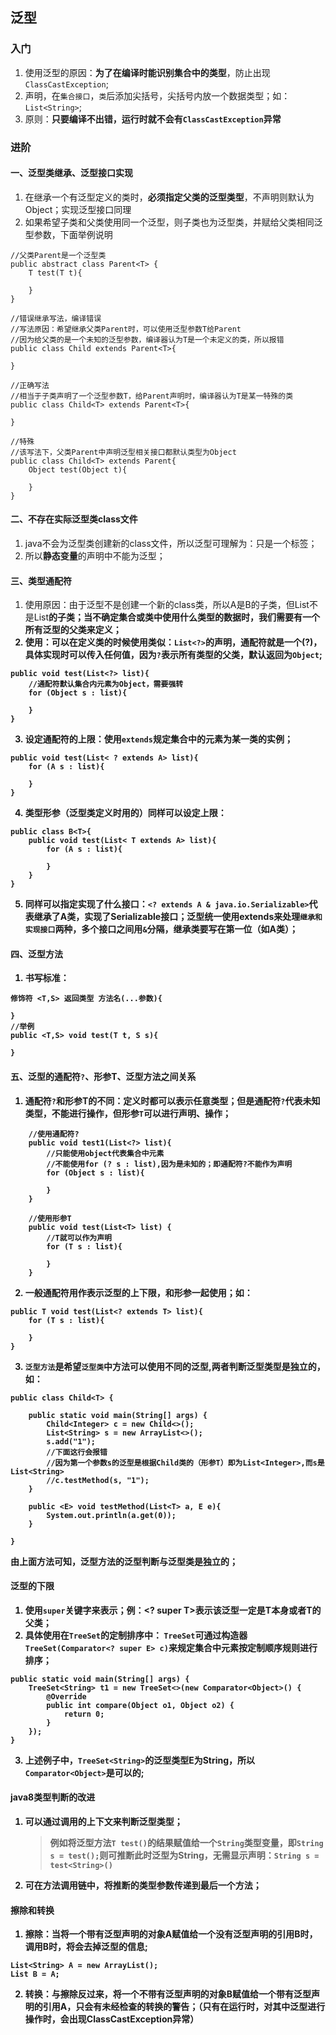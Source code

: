 ## 泛型
### 入门
1. 使用泛型的原因：**为了在编译时能识别集合中的类型**，防止出现`ClassCastException`;
2. 声明，在`集合接口`，`类`后添加尖括号，尖括号内放一个数据类型；如：`List<String>`;
3. 原则：**只要编译不出错，运行时就不会有`ClassCastException`异常**

### 进阶
#### 一、泛型类继承、泛型接口实现
1. 在继承一个有泛型定义的类时，**必须指定父类的泛型类型**，不声明则默认为Object；实现泛型接口同理
2. 如果希望子类和父类使用同一个泛型，则子类也为泛型类，并赋给父类相同泛型参数，下面举例说明
```
//父类Parent是一个泛型类
public abstract class Parent<T> {
    T test(T t){

    }
}

//错误继承写法，编译错误
//写法原因：希望继承父类Parent时，可以使用泛型参数T给Parent
//因为给父类的是一个未知的泛型参数，编译器认为T是一个未定义的类，所以报错
public class Child extends Parent<T>{

}

//正确写法
//相当于子类声明了一个泛型参数T，给Parent声明时，编译器认为T是某一特殊的类
public class Child<T> extends Parent<T>{

}

//特殊
//该写法下，父类Parent中声明泛型相关接口都默认类型为Object
public class Child<T> extends Parent{
    Object test(Object t){

    }
}
```

#### 二、不存在实际泛型类class文件
1. java不会为泛型类创建新的class文件，所以泛型可理解为：只是一个标签；
2. 所以**静态变量**的声明中不能为泛型；

#### 三、类型通配符
1. 使用原因：由于泛型不是创建一个新的class类，所以A是B的子类，但List<A>不是List<B>的子类；当不确定集合或类中使用什么类型的数据时，我们需要有一个所有泛型的父类来定义；
2. 使用：可以在定义类的时候使用类似：`List<?>`的声明，通配符就是一个(?)，具体实现时可以传入任何值，因为`?`表示所有类型的父类，默认返回为`Object`;
```
public void test(List<?> list){
    //通配符默认集合内元素为Object，需要强转
    for (Object s : list){

    }
}
```
3. 设定通配符的上限：使用`extends`规定集合中的元素为某一类的实例；
```
public void test(List< ? extends A> list){
    for (A s : list){

    }
}
```
4. 类型形参（**泛型类定义时用的**）同样可以设定上限：
```
public class B<T>{
    public void test(List< T extends A> list){
        for (A s : list){

        }
    }
}
```
5. 同样可以指定实现了什么接口：`<? extends A & java.io.Serializable>`代表继承了A类，实现了Serializable接口；**泛型统一使用extends来处理`继承和实现接口`两种，多个接口之间用`&`分隔，继承类要写在第一位（如A类）**；

#### 四、泛型方法
1. 书写标准：
```
修饰符 <T,S> 返回类型 方法名(...参数){

}
//举例
public <T,S> void test(T t, S s){

}
```

#### 五、泛型的通配符`?`、形参T、泛型方法之间关系
1. 通配符`?`和形参T的不同：**定义时**都可以表示任意类型；但是通配符`?`代表未知类型，不能进行操作，但形参`T`可以进行声明、操作；
```
    //使用通配符?
    public void test1(List<?> list){
        //只能使用object代表集合中元素
        //不能使用for (? s : list),因为是未知的；即通配符?不能作为声明
        for (Object s : list){

        }
    }

    //使用形参T
    public void test(List<T> list) {
        //T就可以作为声明
        for (T s : list){

        }
    }
```
2. 一般通配符用作表示泛型的上下限，和形参一起使用；如：
```
public T void test(List<? extends T> list){
    for (T s : list){

    }
}
```
3. `泛型方法`是希望`泛型类`中方法可以使用不同的泛型,两者判断泛型类型是独立的，如：
```
public class Child<T> {

    public static void main(String[] args) {
        Child<Integer> c = new Child<>();
        List<String> s = new ArrayList<>();
        s.add("1");
        //下面这行会报错
        //因为第一个参数s的泛型是根据Child类的（形参T）即为List<Integer>,而s是List<String>
        //c.testMethod(s, "1");
    }

    public <E> void testMethod(List<T> a, E e){
        System.out.println(a.get(0));
    }

}
```
由上面方法可知，**泛型方法的泛型判断与泛型类是独立的**；


#### 泛型的下限
1. 使用`super`关键字来表示；例：<? super T>表示该泛型一定是**T本身或者T的父类**；
2. 具体使用在`TreeSet`的定制排序中： `TreeSet`可通过构造器`TreeSet(Comparator<? super E> c)`来规定集合中元素按**定制顺序规则进行排序**；
```
public static void main(String[] args) {
    TreeSet<String> t1 = new TreeSet<>(new Comparator<Object>() {
        @Override
        public int compare(Object o1, Object o2) {
            return 0;
        }
    });
}
```
3. 上述例子中，`TreeSet<String>`的泛型类型E为String，所以`Comparator<Object>`是可以的;

#### java8类型判断的改进
1. 可以通过调用的上下文来判断泛型类型；
    >例如将泛型方法`T test()`的结果赋值给一个`String`类型变量，即`String s = test();`则可推断此时泛型为String，无需显示声明：`String s = test<String>()`
2. 可在方法调用链中，将推断的类型参数传递到最后一个方法；

#### 擦除和转换
1. 擦除：当将一个带有泛型声明的对象A赋值给一个没有泛型声明的引用B时，调用B时，将会去掉泛型的信息;
```
List<String> A = new ArrayList();
List B = A;
```
2. 转换：与擦除反过来，将一个不带有泛型声明的对象B赋值给一个带有泛型声明的引用A，只会有**未经检查的转换的警告**；（只有在**运行时**，对其中泛型进行操作时，会出现ClassCastException异常）

